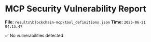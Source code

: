 # MCP Security Vulnerability Report
**File:** `results\blockchain-mcp\tool_definitions.json`
**Time:** `2025-06-21 04:15:47`

✅ No vulnerabilities detected.